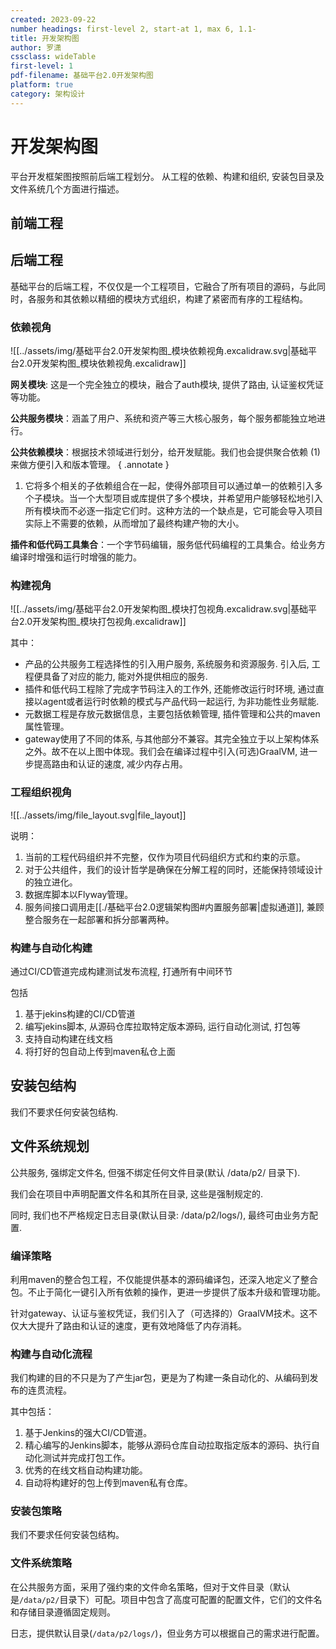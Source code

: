 ```yaml
---
created: 2023-09-22
number headings: first-level 2, start-at 1, max 6, 1.1-
title: 开发架构图
author: 罗潇
cssclass: wideTable
first-level: 1
pdf-filename: 基础平台2.0开发架构图
platform: true
category: 架构设计
---
```


# 开发架构图

平台开发框架图按照前后端工程划分。
从工程的依赖、构建和组织, 安装包目录及文件系统几个方面进行描述。

## 前端工程

[//]: # (前端工程分为用户管理, 系统管理, 资产管理三个子项目，每个项目拥有一致的工程组织外观。)  
  
[//]: # ()  
[//]: # (所有的前端代码都存放于frontend目录下，所有前端统一为一个独立工程，功能代码结构如下：)  
  
[//]: # ()  
[//]: # (![[../assets/img/frontend_file_layout.svg|diagram/architecture/platform2.0/frontend_file_layout.svg]])


## 后端工程

基础平台的后端工程，不仅仅是一个工程项目，它融合了所有项目的源码，与此同时，各服务和其依赖以精细的模块方式组织，构建了紧密而有序的工程结构。

### **依赖视角**

![[../assets/img/基础平台2.0开发架构图_模块依赖视角.excalidraw.svg|基础平台2.0开发架构图_模块依赖视角.excalidraw]]

**网关模块**: 这是一个完全独立的模块，融合了auth模块, 提供了路由, 认证鉴权凭证等功能。

**公共服务模块**：涵盖了用户、系统和资产等三大核心服务，每个服务都能独立地进行。

**公共依赖模块**：根据技术领域进行划分，给开发赋能。我们也会提供聚合依赖 (1) 来做方便引入和版本管理。
{ .annotate }

1. 它将多个相关的子依赖组合在一起，使得外部项目可以通过单一的依赖引入多个子模块。当一个大型项目或库提供了多个模块，并希望用户能够轻松地引入所有模块而不必逐一指定它们时。这种方法的一个缺点是，它可能会导入项目实际上不需要的依赖，从而增加了最终构建产物的大小。

**插件和低代码工具集合**：一个字节码编辑，服务低代码编程的工具集合。给业务方编译时增强和运行时增强的能力。

### **构建视角**

![[../assets/img/基础平台2.0开发架构图_模块打包视角.excalidraw.svg|基础平台2.0开发架构图_模块打包视角.excalidraw]]

其中：
- 产品的公共服务工程选择性的引入用户服务, 系统服务和资源服务. 引入后, 工程便具备了对应的能力, 能对外提供相应的服务. 
- 插件和低代码工程除了完成字节码注入的工作外, 还能修改运行时环境, 通过直接以agent或者运行时依赖的模式与产品代码一起运行, 为非功能性业务赋能.
- 元数据工程是存放元数据信息，主要包括依赖管理, 插件管理和公共的maven属性管理。
- gateway使用了不同的体系, 与其他部分不兼容。其完全独立于以上架构体系之外。故不在以上图中体现。我们会在编译过程中引入(可选)GraalVM, 进一步提高路由和认证的速度, 减少内存占用。

### **工程组织视角**

![[../assets/img/file_layout.svg|file_layout]]

说明：

1. 当前的工程代码组织并不完整，仅作为项目代码组织方式和约束的示意。
2. 对于公共组件，我们的设计哲学是确保在分解工程的同时，还能保持领域设计的独立进化。
3. 数据库脚本以Flyway管理。
4. 服务间接口调用走[[./基础平台2.0逻辑架构图#内置服务部署|虚拟通道]], 兼顾整合服务在一起部署和拆分部署两种。


### 构建与自动化构建

通过CI/CD管道完成构建测试发布流程, 打通所有中间环节

包括
1. 基于jekins构建的CI/CD管道
2. 编写jekins脚本, 从源码仓库拉取特定版本源码, 运行自动化测试, 打包等
3. 支持自动构建在线文档
4. 将打好的包自动上传到maven私仓上面

## 安装包结构

我们不要求任何安装包结构.

## 文件系统规划

公共服务, 强绑定文件名, 但强不绑定任何文件目录(默认 /data/p2/ 目录下).

我们会在项目中声明配置文件名和其所在目录, 这些是强制规定的.

同时, 我们也不严格规定日志目录(默认目录: /data/p2/logs/), 最终可由业务方配置.


### **编译策略**

利用maven的整合包工程，不仅能提供基本的源码编译包，还深入地定义了整合包。不止于简化一键引入所有依赖的操作，更进一步提供了版本升级和管理功能。

针对gateway、认证与鉴权凭证，我们引入了（可选择的）GraalVM技术。这不仅大大提升了路由和认证的速度，更有效地降低了内存消耗。

### **构建与自动化流程**

我们构建的目的不只是为了产生jar包，更是为了构建一条自动化的、从编码到发布的连贯流程。

其中包括：
1. 基于Jenkins的强大CI/CD管道。
2. 精心编写的Jenkins脚本，能够从源码仓库自动拉取指定版本的源码、执行自动化测试并完成打包工作。
3. 优秀的在线文档自动构建功能。
4. 自动将构建好的包上传到maven私有仓库。

### **安装包策略**

我们不要求任何安装包结构。

### **文件系统策略**

在公共服务方面，采用了强约束的文件命名策略，但对于文件目录（默认是`/data/p2/`目录下）可配。项目中包含了高度可配置的配置文件，它们的文件名和存储目录遵循固定规则。

日志，提供默认目录(`/data/p2/logs/`)，但业务方可以根据自己的需求进行配置。
